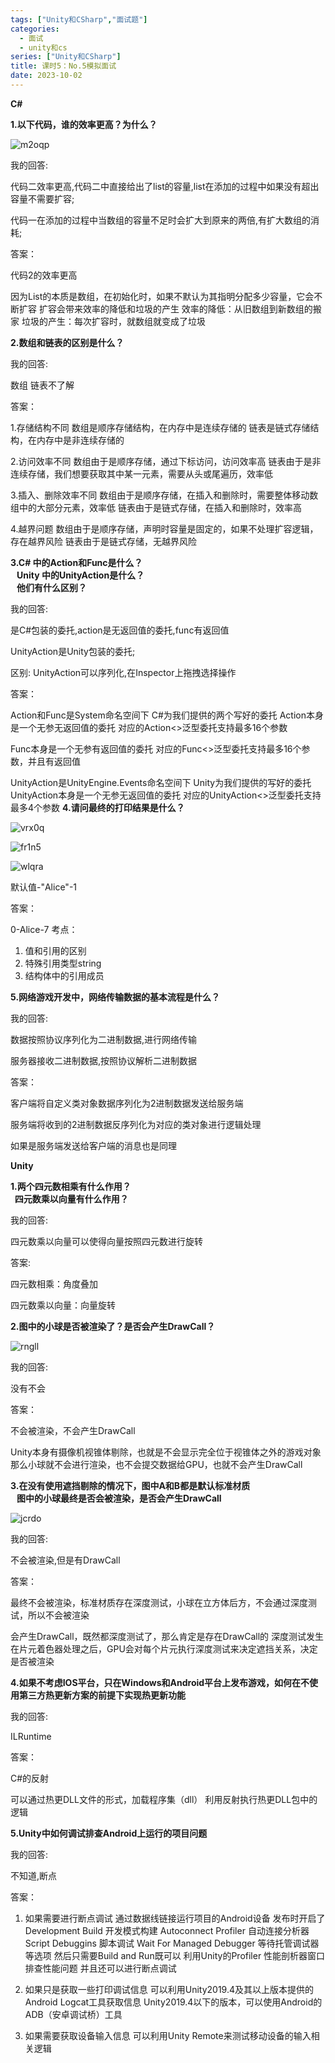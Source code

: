 ```yaml
---
tags: ["Unity和CSharp","面试题"]
categories:
  - 面试
  - unity和cs
series: ["Unity和CSharp"]
title: 课时5：No.5模拟面试
date: 2023-10-02 
---
```

**C#**

**1.以下代码，谁的效率更高？为什么？**

![m2oqp](/images/posts/m2oqp.png)

我的回答:

代码二效率更高,代码二中直接给出了list的容量,list在添加的过程中如果没有超出容量不需要扩容;

代码一在添加的过程中当数组的容量不足时会扩大到原来的两倍,有扩大数组的消耗;

答案：

代码2的效率更高

因为List的本质是数组，在初始化时，如果不默认为其指明分配多少容量，它会不断扩容
扩容会带来效率的降低和垃圾的产生
效率的降低：从旧数组到新数组的搬家
垃圾的产生：每次扩容时，就数组就变成了垃圾

**2.数组和链表的区别是什么？**

我的回答:

数组 链表不了解

答案：

1.存储结构不同
数组是顺序存储结构，在内存中是连续存储的
链表是链式存储结构，在内存中是非连续存储的

2.访问效率不同
数组由于是顺序存储，通过下标访问，访问效率高
链表由于是非连续存储，我们想要获取其中某一元素，需要从头或尾遍历，效率低

3.插入、删除效率不同
数组由于是顺序存储，在插入和删除时，需要整体移动数组中的大部分元素，效率低
链表由于是链式存储，在插入和删除时，效率高

4.越界问题
数组由于是顺序存储，声明时容量是固定的，如果不处理扩容逻辑，存在越界风险
链表由于是链式存储，无越界风险

**3.C# 中的Action和Func是什么？  
   Unity 中的UnityAction是什么？  
   他们有什么区别？**

我的回答:

是C#包装的委托,action是无返回值的委托,func有返回值

UnityAction是Unity包装的委托;

区别: UnityAction可以序列化,在Inspector上拖拽选择操作

答案：

Action和Func是System命名空间下 C#为我们提供的两个写好的委托
Action本身是一个无参无返回值的委托
对应的Action<>泛型委托支持最多16个参数

Func本身是一个无参有返回值的委托
对应的Func<>泛型委托支持最多16个参数，并且有返回值

UnityAction是UnityEngine.Events命名空间下 Unity为我们提供的写好的委托
UnityAction本身是一个无参无返回值的委托
对应的UnityAction<>泛型委托支持最多4个参数
**4.请问最终的打印结果是什么？**

![vrx0q](/images/posts/vrx0q.png)

![fr1n5](/images/posts/fr1n5.png)

![wlqra](/images/posts/wlqra.png)

默认值-"Alice"-1

答案：

0-Alice-7
考点：
1. 值和引用的区别
2. 特殊引用类型string
3. 结构体中的引用成员

**5.网络游戏开发中，网络传输数据的基本流程是什么？**

我的回答:

数据按照协议序列化为二进制数据,进行网络传输

服务器接收二进制数据,按照协议解析二进制数据

答案：

客户端将自定义类对象数据序列化为2进制数据发送给服务端

服务端将收到的2进制数据反序列化为对应的类对象进行逻辑处理

如果是服务端发送给客户端的消息也是同理

**Unity**

**1.两个四元数相乘有什么作用？  
  四元数乘以向量有什么作用？**

我的回答:

四元数乘以向量可以使得向量按照四元数进行旋转

答案:

四元数相乘：角度叠加

四元数乘以向量：向量旋转

**2.图中的小球是否被渲染了？是否会产生DrawCall？**

![rngll](/images/posts/rngll.png)

我的回答:

没有不会

答案：

不会被渲染，不会产生DrawCall

Unity本身有摄像机视锥体剔除，也就是不会显示完全位于视锥体之外的游戏对象
那么小球就不会进行渲染，也不会提交数据给GPU，也就不会产生DrawCall

**3.在没有使用遮挡剔除的情况下，图中A和B都是默认标准材质  
   图中的小球最终是否会被渲染，是否会产生DrawCall**

![jcrdo](/images/posts/jcrdo.png)

我的回答:

不会被渲染,但是有DrawCall

答案：

最终不会被渲染，标准材质存在深度测试，小球在立方体后方，不会通过深度测试，所以不会被渲染

会产生DrawCall，既然都深度测试了，那么肯定是存在DrawCall的
深度测试发生在片元着色器处理之后，GPU会对每个片元执行深度测试来决定遮挡关系，决定是否被渲染

**4.如果不考虑IOS平台，只在Windows和Android平台上发布游戏，如何在不使用第三方热更新方案的前提下实现热更新功能**

我的回答:

ILRuntime

答案：

C#的反射

可以通过热更DLL文件的形式，加载程序集（dll）
利用反射执行热更DLL包中的逻辑

**5.Unity中如何调试排查Android上运行的项目问题**

我的回答:

不知道,断点

答案：

1. 如果需要进行断点调试
通过数据线链接运行项目的Android设备
发布时开启了
Development Build 开发模式构建
Autoconnect Profiler 自动连接分析器
Script Debuggins 脚本调试 
Wait For Managed Debugger 等待托管调试器
等选项
然后只需要Build and Run既可以
利用Unity的Profiler 性能剖析器窗口排查性能问题
并且还可以进行断点调试

2. 如果只是获取一些打印调试信息
可以利用Unity2019.4及其以上版本提供的Android Logcat工具获取信息
Unity2019.4以下的版本，可以使用Android的ADB（安卓调试桥）工具

3. 如果需要获取设备输入信息
可以利用Unity Remote来测试移动设备的输入相关逻辑
